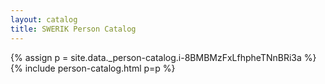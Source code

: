 ```yaml
---
layout: catalog
title: SWERIK Person Catalog
---
```

{% assign p = site.data._person-catalog.i-8BMBMzFxLfhpheTNnBRi3a %}
{% include person-catalog.html p=p %}

